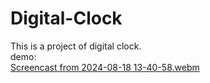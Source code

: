 # Digital-Clock
This is a project of digital clock.<br/>
demo:<br/>
[Screencast from 2024-08-18 13-40-58.webm](https://github.com/user-attachments/assets/7c8788b4-c4ad-4637-9cf8-2bbc50c6e6fb)
